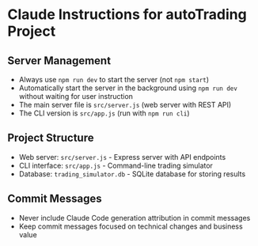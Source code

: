 # Claude Instructions for autoTrading Project

## Server Management
- Always use `npm run dev` to start the server (not `npm start`)
- Automatically start the server in the background using `npm run dev` without waiting for user instruction
- The main server file is `src/server.js` (web server with REST API)
- The CLI version is `src/app.js` (run with `npm run cli`)

## Project Structure
- Web server: `src/server.js` - Express server with API endpoints
- CLI interface: `src/app.js` - Command-line trading simulator
- Database: `trading_simulator.db` - SQLite database for storing results

## Commit Messages
- Never include Claude Code generation attribution in commit messages
- Keep commit messages focused on technical changes and business value